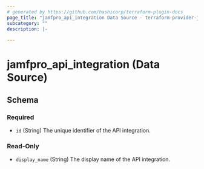 ```yaml
---
# generated by https://github.com/hashicorp/terraform-plugin-docs
page_title: "jamfpro_api_integration Data Source - terraform-provider-jamfpro"
subcategory: ""
description: |-
  
---
```


# jamfpro_api_integration (Data Source)





<!-- schema generated by tfplugindocs -->
## Schema

### Required

- `id` (String) The unique identifier of the API integration.

### Read-Only

- `display_name` (String) The display name of the API integration.
